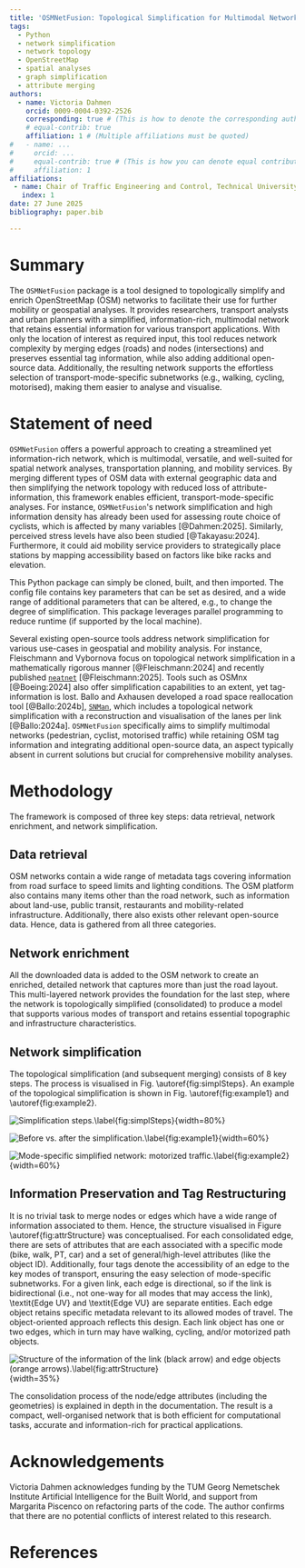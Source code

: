 ```yaml
---
title: 'OSMNetFusion: Topological Simplification for Multimodal Networks with Attribute-Preservation and Enrichment'
tags:
  - Python
  - network simplification
  - network topology
  - OpenStreetMap
  - spatial analyses
  - graph simplification
  - attribute merging
authors:
  - name: Victoria Dahmen
    orcid: 0009-0004-0392-2526
    corresponding: true # (This is how to denote the corresponding author)
    # equal-contrib: true
    affiliation: 1 # (Multiple affiliations must be quoted)
#   - name: ...
#     orcid: ...
#     equal-contrib: true # (This is how you can denote equal contributions between multiple authors)
#     affiliation: 1
affiliations:
 - name: Chair of Traffic Engineering and Control, Technical University of Munich, Germany
   index: 1
date: 27 June 2025
bibliography: paper.bib

---
```


# Summary

The `OSMNetFusion` package is a tool designed to topologically simplify and enrich OpenStreetMap (OSM) networks to facilitate their use for further mobility or geospatial analyses. It provides researchers, transport analysts and urban planners with a simplified, information-rich, multimodal network that retains essential information for various transport applications. With only the location of interest as required input, this tool reduces network complexity by merging edges (roads) and nodes (intersections) and preserves essential tag information, while also adding additional open-source data. Additionally, the resulting network supports the effortless selection of transport-mode-specific subnetworks (e.g., walking, cycling, motorised), making them easier to analyse and visualise.


# Statement of need

`OSMNetFusion` offers a powerful approach to creating a streamlined yet information-rich network, which is multimodal, versatile, and well-suited for spatial network analyses, transportation planning, and mobility services. By merging different types of OSM data with external geographic data and then simplifying the network topology with reduced loss of attribute-information, this framework enables efficient, transport-mode-specific analyses. For instance, `OSMNetFusion`'s network simplification and high information density has already been used for assessing route choice of cyclists, which is affected by many variables [@Dahmen:2025]. Similarly, perceived stress levels have also been studied [@Takayasu:2024]. Furthermore, it could aid mobility service providers to strategically place stations by mapping accessibility based on factors like bike racks and elevation. 

This Python package can simply be cloned, built, and then imported. The config file contains key parameters that can be set as desired, and a wide range of additional parameters that can be altered, e.g., to change the degree of simplification. This package leverages parallel programming to reduce runtime (if supported by the local machine). 

Several existing open-source tools address network simplification for various use-cases in geospatial and mobility analysis. For instance, Fleischmann and Vybornova focus on topological network simplification in a mathematically rigorous manner [@Fleischmann:2024] and recently published [`neatnet`](https://github.com/uscuni/neatnet) [@Fleischmann:2025]. Tools such as OSMnx [@Boeing:2024] also offer simplification capabilities to an extent, yet tag-information is lost. Ballo and Axhausen developed a road space reallocation tool [@Ballo:2024b], [`SNMan`](https://github.com/lukasballo/snman), which includes a topological network simplification with a reconstruction and visualisation of the lanes per link [@Ballo:2024a]. `OSMNetFusion` specifically aims to simplify multimodal networks (pedestrian, cyclist, motorised traffic) while retaining OSM tag information and integrating additional open-source data, an aspect typically absent in current solutions but crucial for comprehensive mobility analyses.


# Methodology

The framework is composed of three key steps: data retrieval, network enrichment, and network simplification. 

## Data retrieval

OSM networks contain a wide range of metadata tags covering information from road surface to speed limits and lighting conditions. The OSM platform also contains many items other than the road network, such as information about land-use, public transit, restaurants and mobility-related infrastructure. Additionally, there also exists other relevant open-source data. Hence, data is gathered from all three categories. 

## Network enrichment

All the downloaded data is added to the OSM network to create an enriched, detailed network that captures more than just the road layout. This multi-layered network provides the foundation for the last step, where the network is topologically simplified (consolidated) to produce a model that supports various modes of transport and retains essential topographic and infrastructure characteristics. 

## Network simplification

The topological simplification (and subsequent merging) consists of 8 key steps. The process is visualised in Fig. \autoref{fig:simplSteps}. An example of the topological simplification is shown in Fig. \autoref{fig:example1} and \autoref{fig:example2}.

![Simplification steps.\label{fig:simplSteps}](../visualisations/Vis_SimplificationSteps.png){width=80%}

![Before vs. after the simplification.\label{fig:example1}](../visualisations/Vis_Example_network_simplified.png){width=60%}

![Mode-specific simplified network: motorized traffic.\label{fig:example2}](../visualisations/Vis_Example_network_motorized.png){width=60%}

## Information Preservation and Tag Restructuring

It is no trivial task to merge nodes or edges which have a wide range of information associated to them. Hence, the structure visualised in Figure \autoref{fig:attrStructure} was conceptualised. For each consolidated edge, there are sets of attributes that are each associated with a specific mode (bike, walk, PT, car) and a set of general/high-level attributes (like the object ID). Additionally, four tags denote the accessibility of an edge to the key modes of transport, ensuring the easy selection of mode-specific subnetworks. For a given link, each edge is directional, so if the link is bidirectional (i.e., not one-way for all modes that may access the link), \textit{Edge UV} and \textit{Edge VU} are separate entities. Each edge object retains specific metadata relevant to its allowed modes of travel. The object-oriented approach reflects this design. Each link object has one or two edges, which in turn may have walking, cycling, and/or motorized path objects.

![Structure of the information of the link (black arrow) and edge objects (orange arrows).\label{fig:attrStructure}](../visualisations/Vis_AttrStructure.png){width=35%}

The consolidation process of the node/edge attributes (including the geometries) is explained in depth in the documentation. The result is a compact, well-organised network that is both efficient for computational tasks, accurate and information-rich for practical applications.


# Acknowledgements

Victoria Dahmen acknowledges funding by the TUM Georg Nemetschek Institute Artificial Intelligence for the Built World, and support from Margarita Piscenco on refactoring parts of the code. 
The author confirms that there are no potential conflicts of interest related to this research. 

# References